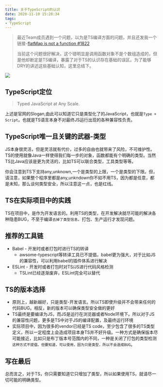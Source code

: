 ```yaml
---
title: 关于TypeScript的认识
date: 2020-11-10 15:28:34
tags:
- TypeScript
---
```


> 最近Team成员遇到一个问题，以为是TS编译方面的问题，并且还发我一个链接-[flatMap is not a function #1822](https://github.com/kulshekhar/ts-jest/issues/1822)
>
>当前这个问题很好解决，这个错明显是调用函数对象不是个数组造成的，但是他却断定是TS编译，暴露了对于TS的认识存在基础的误区。为了能够DRY的讲述这些基础认知，这里总结下。
>
 
![](https://static.1991421.cn/2020/2020-11-10-235902.jpeg)

## TypeScript定位
> Typed JavaScript at Any Scale.

上述是官网的Slogan,由此可以知道它只是类型化了的JavaScript，也就是`Type + Script`。也就是TS语言本身不对最终JS运行出现的各种兼容性负责。

## TypeScript唯一且关键的武器-类型
JS本身很灵活，但是灵活就有代价，过多的自由也就带来了风险，不可维护性。TS的使用就像Java一样使得我们每一步的对象，函数都能有个明确的类型。当然TS比Java应该是更为灵活的，比如TS可以联合类型，工具类型等等。

你会注意到TS下支持any,unknown,一个是类型的上限，一个是类型的下限。但，请注意，如果整个程序里都是any,unkndown你不如不用TS，因为都是任意，都是未知，那么谈何类型安全，所以注意这一点，也是红线。

## TS在实际项目中的实践

TS在项目中，是作为开发语言的。利用TS的类型，在开发解决就尽可能的解决各种隐患BUG，不至于编译`去掉了类型信息`、打包、生产运行才发现问题。

## 推荐的工具链
- Babel -  开发时或者打包时进行TS的转译
	- awsome-typescript等转译工具已不提倡，babel更为强大，对于比如JS的兼容性，可以利用babel的插件体系进行解决
- ESLint - 开发时或者打包时对TS/JS进行代码风格检测
	- TSLint已经逐渐废弃，ESLint完全可以替代

## TS的版本选择
- 原则上，越新越好，只是类型-开发语言。所以TS即使升级并不会带来任何的代码BUG。相反，新的版本可以确保类型安全做的更好
- TS最终是要编译为JS，而JS是运行在浏览器或者Node环境下。所以对于JS的兼容性问题，更多是TS中对于JS的编译配置，及最终运行环境
- 实际项目中，因为很多的vendor已经是TS code，至少包含了很多的TS类型定义，所以一定程度上会造成项目本身TS并不好升级。一种方式是确保版本尽可能接近，比如只是布丁版本号范围内的不同，一种是关闭了打包的类型检测`这种方式不提倡，但要知道，可以使用，因为只是类型，所以不会造成BUG`。

## 写在最后
总而言之，对于TS，你只需要知道它只增加了类型，所以如果使用TS，就请尽一切可能的明确类型。
	
